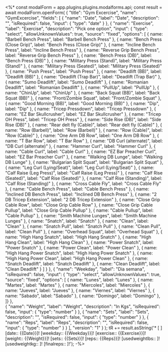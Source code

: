 
<%*
const modalForm = app.plugins.plugins.modalforms.api;
const result = await modalForm.openForm(
{
      "title": "Gym Excercise",
      "name": "GymExcercise",
      "fields": [
        {
          "name": "Date",
          "label": "Date",
          "description": "",
          "isRequired": false,
          "input": {
            "type": "date"
          }
        },
        {
          "name": "Exercise",
          "label": "Exercise",
          "description": "Pick one option",
          "input": {
            "type": "select",
            "allowUnknownValues": true,
            "source": "fixed",
            "options": [
            {
            name: "Barbell Bench Press",
            label: "Barbell Bench Press"
            },
            {
            name: "Bench Press (Close Grip)",
            label: "Bench Press (Close Grip)"
            },
            {
            name: "Incline Bench Press",
            label: "Incline Bench Press"
            },
            {
            name: "Reverse Grip Bench Press",
            label: "Reverse Grip Bench Press"
            },
            {
            name: "Bench Press (DB)",
            label: "Bench Press (DB)"
            },
            {
            name: "Military Press (Stand)",
            label: "Military Press (Stand)"
            },
            {
            name: "Military Press (Seated)",
            label: "Military Press (Seated)"
            },
            {
            name: "Push Press",
            label: "Push Press"
            },
            {
            name: "Deadlift (BB)",
            label: "Deadlift (BB)"
            },
            {
            name: "Deadlift (Trap Bar)",
            label: "Deadlift (Trap Bar)"
            },
            {
            name: "Sumo Deadlift",
            label: "Sumo Deadlift"
            },
            {
            name: "Romanian Deadlift",
            label: "Romanian Deadlift"
            },
            {
            name: "PullUp",
            label: "PullUp"
            },
            {
            name: "ChinUp",
            label: "ChinUp"
            },
            {
            name: "Back Squat (BB)",
            label: "Back Squat (BB)"
            },
            {
            name: "Front/Zombie Squat",
            label: "Front/Zombie Squat"
            },
            {
            name: "Good Morning (BB)",
            label: "Good Morning (BB)"
            },
            {
            name: "Dip",
            label: "Dip"
            },
            {
            name: "Tricep Pressdown",
            label: "Tricep Pressdown"
            },
            {
            name: "EZ Bar Skullcrusher",
            label: "EZ Bar Skullcrusher"
            },
            {
            name: "Tricep OH Press",
            label: "Tricep OH Press"
            },
            {
            name: "Side Rise (DB)",
            label: "Side Rise (DB)"
            },
            {
            name: "Rear delt fly (Cable)",
            label: "Rear delt fly (Cable)"
            },
            {
            name: "Row (Barbell)",
            label: "Row (Barbell)"
            },
            {
            name: "Row (Cable)",
            label: "Row (Cable)"
            },
            {
            name: "One Arm DB Row",
            label: "One Arm DB Row"
            },
            {
            name: "T Bar Row",
            label: "T Bar Row"
            },
            {
            name: "DB Curl (alternate)",
            label: "DB Curl (alternate)"
            },
            {
            name: "Hammer Curl",
            label: "Hammer Curl"
            },
            {
            name: "Cable Curl",
            label: "Cable Curl"
            },
            {
            name: "EZ Bar Preacher Curl",
            label: "EZ Bar Preacher Curl"
            },
            {
            name: "Walking DB Lunge",
            label: "Walking DB Lunge"
            },
            {
            name: "Bulgarian Split Squat",
            label: "Bulgarian Split Squat"
            },
            {
            name: "Leg Curl (Lying/Seat)",
            label: "Leg Curl (Lying/Seat)"
            },
            {
            name: "Calf Raise (Leg Press)",
            label: "Calf Raise (Leg Press)"
            },
            {
            name: "Calf Rise (Seated)",
            label: "Calf Rise (Seated)"
            },
            {
            name: "Calf Rise (Standing)",
            label: "Calf Rise (Standing)"
            },
            {
            name: "Cross Cable Fly",
            label: "Cross Cable Fly"
            },
            {
            name: "Cable Bench Press",
            label: "Cable Bench Press"
            },
            {
            name: "Inclined DB Bench Press",
            label: "Inclined DB Bench Press"
            },
            {
            name: "2 DB Tricep Extension",
            label: "2 DB Tricep Extension"
            },
            {
            name: "Close Grip Cable Row",
            label: "Close Grip Cable Row"
            },
            {
            name: "Close Grip Cable Pullup",
            label: "Close Grip Cable Pullup"
            },
            {
            name: "Cable Pullup",
            label: "Cable Pullup"
            },
            {
            name: "Smith Machine Lunges",
            label: "Smith Machine Lunges"
            },
            {
            name: "Snatch",
            label: "Snatch"
            },
            {
            name: "Clean",
            label: "Clean"
            },
            {
            name: "Snatch Pull",
            label: "Snatch Pull"
            },
            {
            name: "Clean Pull",
            label: "Clean Pull"
            },
            {
            name: "Overhead Squat",
            label: "Overhead Squat"
            },
            {
            name: "High Hang Snatch",
            label: "High Hang Snatch"
            },
            {
            name: "High Hang Clean",
            label: "High Hang Clean"
            },
            {
            name: "Power Snatch",
            label: "Power Snatch"
            },
            {
            name: "Power Clean",
            label: "Power Clean"
            },
            {
            name: "High Hang Power Snatch",
            label: "High Hang Power Snatch"
            },
            {
            name: "High Hang Power Clean",
            label: "High Hang Power Clean"
            },
            {
            name: "Snatch Deadlift",
            label: "Snatch Deadlift"
            },
            {
            name: "Clean Deadlift",
            label: "Clean Deadlift"
            }
            ]
          }
        },
		{
          "name": "Weekday",
          "label": "Dia semana",
          "isRequired": false,
			"input": {
            "type": "select",
            "allowUnknownValues": true,
            "source": "fixed",
            "options": [
            {
            name: "Lunes",
            label: "Lunes"
            },
            {
            name: "Martes",
            label: "Martes"
            },
            {
            name: "Miercoles",
            label: "Miercoles"
            },
            {
            name: "Jueves",
            label: "Jueves"
            },
            {
            name: "Viernes",
            label: "Viernes"
            },
            {
            name: "Sabado",
            label: "Sabado"
            },
            {
            name: "Domingo",
            label: "Domingo"
            },
						]}
        },	
        {
          "name": "Weight",
          "label": "Weight",
          "description": "In Kgs",
          "isRequired": false,
          "input": {
            "type": "number"
          }
        },
        {
          "name": "Sets",
          "label": "Sets",
          "description": "",
          "isRequired": false,
          "input": {
            "type": "number"
          }
        },
        {
          "name": "Reps",
          "label": "Reps",
          "description": "",
          "isRequired": false,
          "input": {
            "type": "number"
          }
        }
      ],
      "version": "1"
    }
);
tR += result.asString('* [ ] [date:: {{Date}}]! [weekday:: {{Weekday}}]! [exercise:: {{Exercise}}]! [weight:: {{Weight}}]! [sets:: {{Sets}}]! [reps:: {{Reps}}]! [usedweightlbs:: ]! [usedweightkg:: ]! [finalreps:: ]!');
-%>
